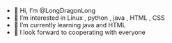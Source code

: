 - 👋 Hi, I’m @LongDragonLong
- 👀 I’m interested in Linux , python , java , HTML , CSS 
- 🌱 I’m currently learning java and HTML
- 💞️ I look forward to cooperating with everyone

